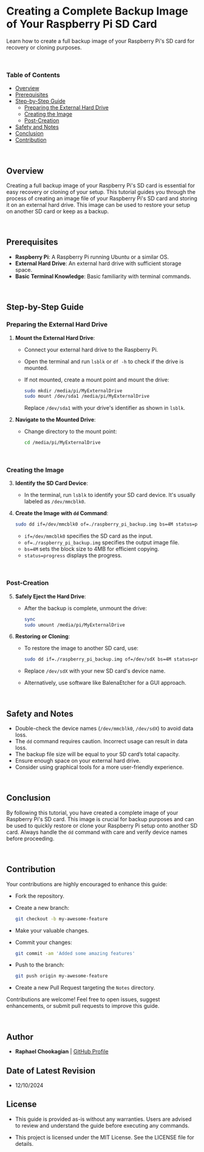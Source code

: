 # Creating a Complete Backup Image of Your Raspberry Pi SD Card

Learn how to create a full backup image of your Raspberry Pi's SD card for recovery or cloning purposes.

<br>

### **Table of Contents**

- [Overview](#overview)
- [Prerequisites](#prerequisites)
- [Step-by-Step Guide](#step-by-step-guide)
  - [Preparing the External Hard Drive](#preparing-the-external-hard-drive)
  - [Creating the Image](#creating-the-image)
  - [Post-Creation](#post-creation)
- [Safety and Notes](#safety-and-notes)
- [Conclusion](#conclusion)
- [Contribution](#contribution)

<br>

## **Overview**

Creating a full backup image of your Raspberry Pi's SD card is essential for easy recovery or cloning of your setup. This tutorial guides you through the process of creating an image file of your Raspberry Pi's SD card and storing it on an external hard drive. This image can be used to restore your setup on another SD card or keep as a backup.

<br>

## **Prerequisites**

- **Raspberry Pi**: A Raspberry Pi running Ubuntu or a similar OS.
- **External Hard Drive**: An external hard drive with sufficient storage space.
- **Basic Terminal Knowledge**: Basic familiarity with terminal commands.

<br>

## **Step-by-Step Guide**

### **Preparing the External Hard Drive**

1. **Mount the External Hard Drive**:
   - Connect your external hard drive to the Raspberry Pi.
   - Open the terminal and run `lsblk` or `df -h` to check if the drive is mounted.
   - If not mounted, create a mount point and mount the drive:

     ```bash
     sudo mkdir /media/pi/MyExternalDrive
     sudo mount /dev/sda1 /media/pi/MyExternalDrive
     ```

     Replace `/dev/sda1` with your drive's identifier as shown in `lsblk`.

2. **Navigate to the Mounted Drive**:
   - Change directory to the mount point:

     ```bash
     cd /media/pi/MyExternalDrive
     ```

<br>

### **Creating the Image**

3. **Identify the SD Card Device**:
   - In the terminal, run `lsblk` to identify your SD card device. It's usually labeled as `/dev/mmcblk0`.

4. **Create the Image with `dd` Command**:

   ```bash
   sudo dd if=/dev/mmcblk0 of=./raspberry_pi_backup.img bs=4M status=progress
   ```

   - `if=/dev/mmcblk0` specifies the SD card as the input.
   - `of=./raspberry_pi_backup.img` specifies the output image file.
   - `bs=4M` sets the block size to 4MB for efficient copying.
   - `status=progress` displays the progress.

<br>

### **Post-Creation**

5. **Safely Eject the Hard Drive**:

   - After the backup is complete, unmount the drive:

     ```bash
     sync
     sudo umount /media/pi/MyExternalDrive
     ```

6. **Restoring or Cloning**:
   - To restore the image to another SD card, use:

     ```bash
     sudo dd if=./raspberry_pi_backup.img of=/dev/sdX bs=4M status=progress
     ```

   - Replace `/dev/sdX` with your new SD card's device name.
   - Alternatively, use software like BalenaEtcher for a GUI approach.

<br>

## **Safety and Notes**

- Double-check the device names (`/dev/mmcblk0`, `/dev/sdX`) to avoid data loss.
- The `dd` command requires caution. Incorrect usage can result in data loss.
- The backup file size will be equal to your SD card’s total capacity.
- Ensure enough space on your external hard drive.
- Consider using graphical tools for a more user-friendly experience.

<br>

## **Conclusion**

By following this tutorial, you have created a complete image of your Raspberry Pi's SD card. This image is crucial for backup purposes and can be used to quickly restore or clone your Raspberry Pi setup onto another SD card. Always handle the `dd` command with care and verify device names before proceeding.

<br>

## **Contribution**

Your contributions are highly encouraged to enhance this guide:

- Fork the repository.
- Create a new branch:

    ```bash
    git checkout -b my-awesome-feature
    ```

- Make your valuable changes.
- Commit your changes:

    ```bash
    git commit -am 'Added some amazing features'
    ```

- Push to the branch:

    ```bash
    git push origin my-awesome-feature
    ```

- Create a new Pull Request targeting the `Notes` directory.

Contributions are welcome! Feel free to open issues, suggest enhancements, or submit pull requests to improve this guide.

<br>

## **Author**

- **Raphael Chookagian** | [GitHub Profile](https://github.com/cesar-group)

## **Date of Latest Revision**

- 12/10/2024

## **License**

- This guide is provided as-is without any warranties. Users are advised to review and understand the guide before executing any commands.

- This project is licensed under the MIT License. See the LICENSE file for details.
